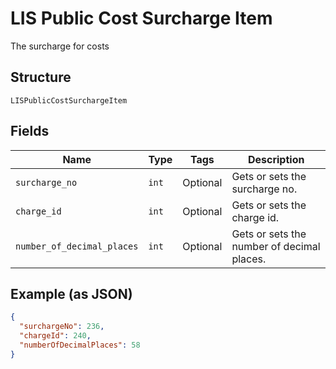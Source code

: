 
# LIS Public Cost Surcharge Item

The surcharge for costs

## Structure

`LISPublicCostSurchargeItem`

## Fields

| Name | Type | Tags | Description |
|  --- | --- | --- | --- |
| `surcharge_no` | `int` | Optional | Gets or sets the surcharge no. |
| `charge_id` | `int` | Optional | Gets or sets the charge id. |
| `number_of_decimal_places` | `int` | Optional | Gets or sets the number of decimal places. |

## Example (as JSON)

```json
{
  "surchargeNo": 236,
  "chargeId": 240,
  "numberOfDecimalPlaces": 58
}
```

